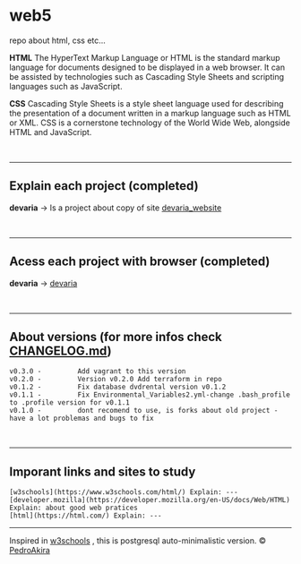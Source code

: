 # web5
repo about html, css etc...



**HTML**
The HyperText Markup Language or HTML is the standard markup language for documents designed to be displayed in a web browser. It can be assisted by technologies such as Cascading Style Sheets and scripting languages such as JavaScript.


**CSS**
Cascading Style Sheets is a style sheet language used for describing the presentation of a document written in a markup language such as HTML or XML. CSS is a cornerstone technology of the World Wide Web, alongside HTML and JavaScript.

<br/>

---


## Explain each project (completed)

**devaria** -> Is a project about copy of site [devaria_website](devaria.com.br) 


<br/>

---

## Acess each project with browser (completed)

**devaria** -> [devaria](https://pedroakiradanno.github.io/web5/devaria/index.html)

<br/>

---


## About versions (for more infos check [CHANGELOG.md](https://github.com/pedroAkiraDanno/auto5/blob/main/CHANGELOG.md))
    v0.3.0 -         Add vagrant to this version
    v0.2.0 -         Version v0.2.0 Add terraform in repo
    v0.1.2 -         Fix database dvdrental version v0.1.2
    v0.1.1 -         Fix Environmental_Variables2.yml-change .bash_profile to .profile version for v0.1.1
    v0.1.0 -         dont recomend to use, is forks about old project - have a lot problemas and bugs to fix 


<br/>


---
## Imporant links and sites to study 

    [w3schools](https://www.w3schools.com/html/) Explain: ---
    [developer.mozilla](https://developer.mozilla.org/en-US/docs/Web/HTML) Explain: about good web pratices 
    [html](https://html.com/) Explain: ---



---
Inspired in [w3schools](https://www.w3schools.com/html/) , this is postgresql auto-minimalistic version.
©  [PedroAkira](https://www.instagram.com/pedro.akira.3)
